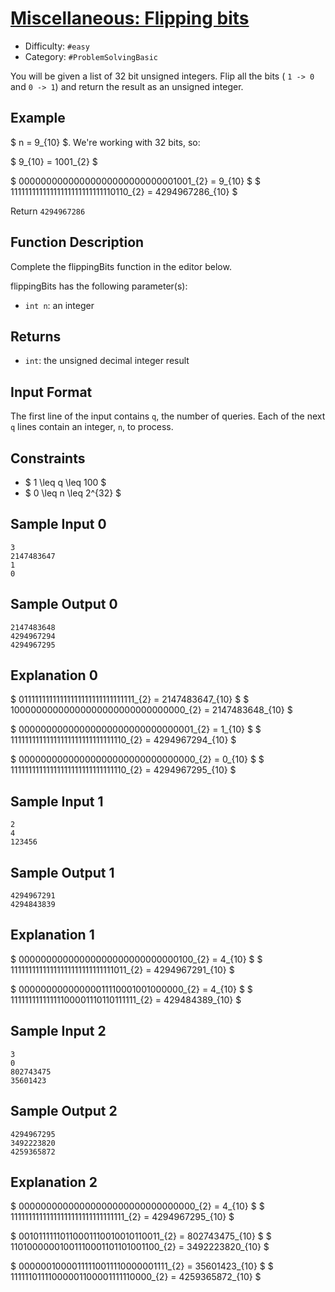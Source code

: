 # [Miscellaneous: Flipping bits](https://www.hackerrank.com/challenges/flipping-bits)

- Difficulty:  `#easy`
- Category: `#ProblemSolvingBasic`

You will be given a list of 32 bit unsigned integers.
Flip all the bits ( `1 -> 0` and `0 -> 1`)
and return the result as an unsigned integer.

## Example

$ n = 9_{10} $. We're working with 32 bits, so:

$ 9_{10} = 1001_{2} $

$ 00000000000000000000000000001001_{2} = 9_{10} $
$ 11111111111111111111111111110110_{2} = 4294967286_{10} $

Return `4294967286`

## Function Description

Complete the flippingBits function in the editor below.

flippingBits has the following parameter(s):

- `int n`: an integer

## Returns

- `int`: the unsigned decimal integer result

## Input Format

The first line of the input contains `q`, the number of queries.
Each of the next `q` lines contain an integer, `n`, to process.

## Constraints

- $ 1 \leq q \leq 100 $
- $ 0 \leq n \leq 2^{32} $

## Sample Input 0

```text
3
2147483647
1
0
```

## Sample Output 0

```text
2147483648
4294967294
4294967295
```

## Explanation 0

$ 01111111111111111111111111111111_{2} = 2147483647_{10} $
$ 10000000000000000000000000000000_{2} = 2147483648_{10} $

$ 00000000000000000000000000000001_{2} = 1_{10} $
$ 11111111111111111111111111111110_{2} = 4294967294_{10} $

$ 00000000000000000000000000000000_{2} = 0_{10} $
$ 11111111111111111111111111111110_{2} = 4294967295_{10} $

## Sample Input 1

```text
2
4
123456
```

## Sample Output 1

```text
4294967291
4294843839
```

## Explanation 1

$ 00000000000000000000000000000100_{2} = 4_{10} $
$ 11111111111111111111111111111011_{2} = 4294967291_{10} $

$ 00000000000000011110001001000000_{2} = 4_{10} $
$ 11111111111111100001110110111111_{2} = 429484389_{10} $

## Sample Input 2

```text
3
0
802743475
35601423
```

## Sample Output 2

```text
4294967295
3492223820
4259365872
```

## Explanation 2

$ 00000000000000000000000000000000_{2} = 4_{10} $
$ 11111111111111111111111111111111_{2} = 4294967295_{10} $

$ 00101111110110001110010010110011_{2} = 802743475_{10} $
$ 11010000001001110001101101001100_{2} = 3492223820_{10} $

$ 00000010000111110011110000001111_{2} = 35601423_{10} $
$ 11111101111000001100001111110000_{2} = 4259365872_{10} $
